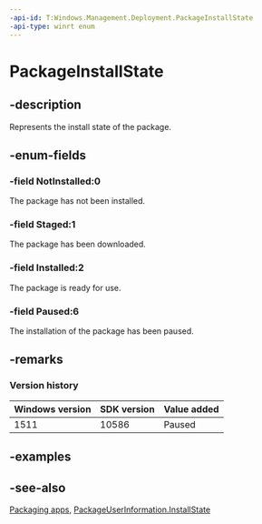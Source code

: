 ```yaml
---
-api-id: T:Windows.Management.Deployment.PackageInstallState
-api-type: winrt enum
---
```


<!-- Enumeration syntax
public enum Windows.Management.Deployment.PackageInstallState : int
-->

# PackageInstallState

## -description
Represents the install state of the package.

## -enum-fields
### -field NotInstalled:0
The package has not been installed.

### -field Staged:1
The package has been downloaded.

### -field Installed:2
The package is ready for use.

### -field Paused:6
The installation of the package has been paused.


## -remarks

### Version history

| Windows version | SDK version | Value added |
| -- | -- | -- |
| 1511 | 10586 | Paused |

## -examples

## -see-also
[Packaging apps](https://msdn.microsoft.com/library/1abcbb13-80f0-4bf1-a812-649ee8bd1915), [PackageUserInformation.InstallState](packageuserinformation_installstate.md)
